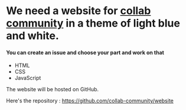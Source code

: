 # We need a website for [collab community](https://github.com/collab-community) in a theme of light blue and white.
#### You can create an issue and choose your part and work on that

- HTML
- CSS
- JavaScript

The website will be hosted on GitHub. 

Here's the repository : https://github.com/collab-community/website

